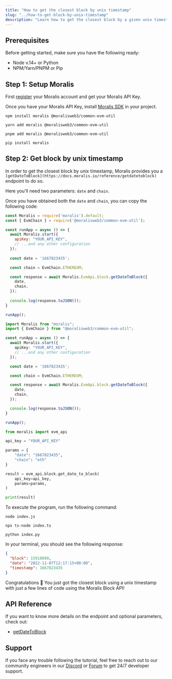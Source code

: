 ```yaml
---
title: "How to get the closest block by unix timestamp"
slug: "../how-to-get-block-by-unix-timestamp"
description: "Learn how to get the closest block by a given unix timestamp using Moralis Block API."
---
```

## Prerequisites

Before getting started, make sure you have the following ready:

- Node v.14+ or Python
- NPM/Yarn/PNPM or Pip

## Step 1: Setup Moralis

First [register](/web3-data-api/get-your-api-key) your Moralis account and get your Moralis API Key.

Once you have your Moralis API Key, install [Moralis SDK](/docs/moralis-sdk) in your project.

```shell npm
npm install moralis @moralisweb3/common-evm-util
```
```shell yarn
yarn add moralis @moralisweb3/common-evm-util
```
```shell pnpm
pnpm add moralis @moralisweb3/common-evm-util
```
```Text pip
pip install moralis
```



## Step 2: Get block by unix timestamp

In order to get the closest block by unix timestamp, Moralis provides you a `[getDateToBlock](https://docs.moralis.io/reference/getdatetoblock)` endpoint to do so.

Here you'll need two parameters: `date` and `chain`.

Once you have obtained both the `date` and `chain`, you can copy the following code:

```javascript index.js
const Moralis = require('moralis').default;
const { EvmChain } = require('@moralisweb3/common-evm-util');

const runApp = async () => {
  await Moralis.start({
    apiKey: "YOUR_API_KEY",
    // ...and any other configuration
  });
  
  const date = '1667823435';

  const chain = EvmChain.ETHEREUM;

  const response = await Moralis.EvmApi.block.getDateToBlock({
    date,
    chain,
  });
  
  console.log(response.toJSON());
}

runApp();
```
```typescript index.ts
import Moralis from "moralis";
import { EvmChain } from "@moralisweb3/common-evm-util";

const runApp = async () => {
  await Moralis.start({
    apiKey: "YOUR_API_KEY",
    // ...and any other configuration
  });

  const date = '1667823435';

  const chain = EvmChain.ETHEREUM;

  const response = await Moralis.EvmApi.block.getDateToBlock({
    date,
    chain,
  });

  console.log(response.toJSON());
}

runApp();
```
```python index.py
from moralis import evm_api

api_key = "YOUR_API_KEY"

params = {
    "date": "1667823435", 
    "chain": "eth"
}

result = evm_api.block.get_date_to_block(
    api_key=api_key,
    params=params,
)

print(result)
```



To execute the program, run the following command:

```shell Shell (JavaScript)
node index.js
```
```Text Shell (TypeScript)
npx ts-node index.ts
```
```Text Shell (Python)
python index.py
```



In your terminal, you should see the following response:

```json
{
  "block": 15918090,
  "date": "2022-11-07T12:17:15+00:00",
  "timestamp": 1667823435
}
```



Congratulations 🥳 You just got the closest block using a unix timestamp with just a few lines of code using the Moralis Block API!

## API Reference

If you want to know more details on the endpoint and optional parameters, check out:

- [getDateToBlock](https://docs.moralis.io/reference/getdatetoblock)

## Support

If you face any trouble following the tutorial, feel free to reach out to our community engineers in our [Discord](https://moralis.io/discord) or [Forum](https://forum.moralis.io) to get 24/7 developer support.